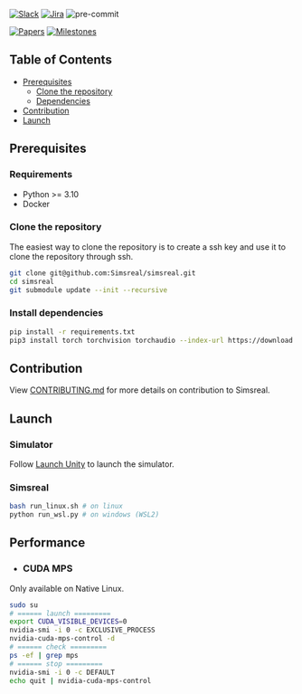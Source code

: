 [![Slack](https://img.shields.io/badge/slack-join%20chat-yellow.svg)](https://join.slack.com/t/simsreal/shared_invite/zt-2vwyklm9d-ppni~ex4pc4~t~5sBGpwFw)
[![Jira](https://img.shields.io/badge/jira-view%20project-blue.svg)](https://simsreal.atlassian.net/jira/software/c/projects/SR/boards/4?assignee=712020%3Acbb6a13b-ccf1-4d9d-8f59-7c4584c2d4ca)
![pre-commit](https://img.shields.io/badge/pre--commit-enabled-brightgreen?logo=pre-commit&logoColor=white)

[![Papers](https://img.shields.io/badge/papers-view%20papers-red.svg?logo=data:image/svg+xml;base64,{{base64_encoded_svg}})](https://drive.google.com/drive/folders/1zibjXAV8tQxq0kdpxF_AjA39VclPqVNt)
[![Milestones](https://img.shields.io/badge/milestones-view%20milestones-yellow.svg?logo=data:image/svg+xml;base64,{{base64_encoded_svg}})](https://docs.google.com/spreadsheets/d/1sCcmwhLJEu_IFtE7pJBCcff9lTlVZqQWbb0RlZdycaw/edit?gid=0#gid=0)

## Table of Contents
- [Prerequisites](#prerequisites)
  - [Clone the repository](#clone-the-repository)
  - [Dependencies](#dependencies)
- [Contribution](#contribution)
- [Launch](#launch)

## Prerequisites

### Requirements
* Python >= 3.10
* Docker

### Clone the repository
The easiest way to clone the repository is to create a ssh key and use it to clone the repository through ssh.
```bash
git clone git@github.com:Simsreal/simsreal.git
cd simsreal
git submodule update --init --recursive
```

### Install dependencies
```bash
pip install -r requirements.txt
pip3 install torch torchvision torchaudio --index-url https://download.pytorch.org/whl/cu121
```

## Contribution
View [CONTRIBUTING.md](CONTRIBUTING.md) for more details on contribution to Simsreal.

## Launch


### Simulator
Follow [Launch Unity](https://github.com/Simsreal/simulator?tab=readme-ov-file#launch-unity) to launch the simulator.

### Simsreal
```bash
bash run_linux.sh # on linux
python run_wsl.py # on windows (WSL2)
```


## Performance

* ### CUDA MPS
Only available on Native Linux.

```bash
sudo su
# ====== launch =========
export CUDA_VISIBLE_DEVICES=0
nvidia-smi -i 0 -c EXCLUSIVE_PROCESS
nvidia-cuda-mps-control -d
# ====== check =========
ps -ef | grep mps
# ====== stop =========
nvidia-smi -i 0 -c DEFAULT
echo quit | nvidia-cuda-mps-control
```
